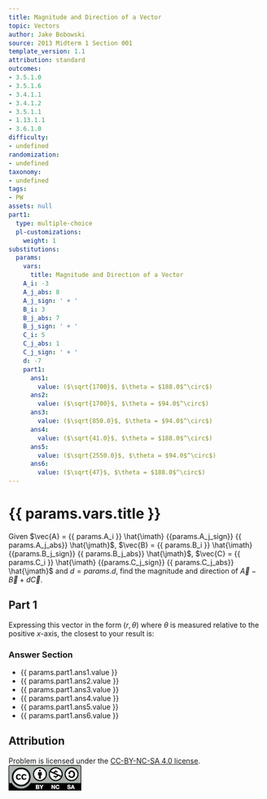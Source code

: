 ```yaml
---
title: Magnitude and Direction of a Vector
topic: Vectors
author: Jake Bobowski
source: 2013 Midterm 1 Section 001
template_version: 1.1
attribution: standard
outcomes:
- 3.5.1.0
- 3.5.1.6
- 3.4.1.1
- 3.4.1.2
- 3.5.1.1
- 1.13.1.1
- 3.6.1.0
difficulty:
- undefined
randomization:
- undefined
taxonomy:
- undefined
tags:
- PW
assets: null
part1:
  type: multiple-choice
  pl-customizations:
    weight: 1
substitutions:
  params:
    vars:
      title: Magnitude and Direction of a Vector
    A_i: -3
    A_j_abs: 8
    A_j_sign: ' + '
    B_i: 3
    B_j_abs: 7
    B_j_sign: ' + '
    C_i: 5
    C_j_abs: 1
    C_j_sign: ' + '
    d: -7
    part1:
      ans1:
        value: ($\sqrt{1700}$, $\theta = $188.0$^\circ$)
      ans2:
        value: ($\sqrt{1700}$, $\theta = $94.0$^\circ$)
      ans3:
        value: ($\sqrt{850.0}$, $\theta = $94.0$^\circ$)
      ans4:
        value: ($\sqrt{41.0}$, $\theta = $188.0$^\circ$)
      ans5:
        value: ($\sqrt{2550.0}$, $\theta = $94.0$^\circ$)
      ans6:
        value: ($\sqrt{47}$, $\theta = $188.0$^\circ$)
---
```

# {{ params.vars.title }}
Given $\vec{A} = {{ params.A_i }} \hat{\imath} {{params.A_j_sign}} {{ params.A_j_abs}} \hat{\jmath}$, $\vec{B} = {{ params.B_i }} \hat{\imath} {{params.B_j_sign}} {{ params.B_j_abs}} \hat{\jmath}$, $\vec{C} = {{ params.C_i }} \hat{\imath} {{params.C_j_sign}} {{ params.C_j_abs}} \hat{\jmath}$ and $d={{ params.d }}$, find the magnitude and direction of $\vec{A}-\vec{B}+d\vec{C}$.

## Part 1

Expressing this vector in the form $(r,\theta)$ where $\theta$ is measured relative to the positive $x$-axis, the closest to your result is:

### Answer Section

- {{ params.part1.ans1.value }}
- {{ params.part1.ans2.value }}
- {{ params.part1.ans3.value }}
- {{ params.part1.ans4.value }}
- {{ params.part1.ans5.value }}
- {{ params.part1.ans6.value }}

## Attribution

Problem is licensed under the [CC-BY-NC-SA 4.0 license](https://creativecommons.org/licenses/by-nc-sa/4.0/).<br> ![The Creative Commons 4.0 license requiring attribution-BY, non-commercial-NC, and share-alike-SA license.](https://raw.githubusercontent.com/firasm/bits/master/by-nc-sa.png)